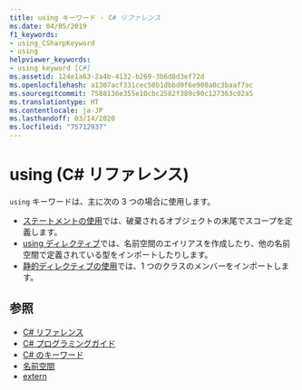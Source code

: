 ```yaml
---
title: using キーワード - C# リファレンス
ms.date: 04/05/2019
f1_keywords:
- using_CSharpKeyword
- using
helpviewer_keywords:
- using keyword [C#]
ms.assetid: 124e1a63-2a4b-4132-b269-3b6d8d3ef72d
ms.openlocfilehash: a1307acf331cec50b1dbbd0f6e908a0c3baaf7ac
ms.sourcegitcommit: 7588136e355e10cbc2582f389c90c127363c02a5
ms.translationtype: HT
ms.contentlocale: ja-JP
ms.lasthandoff: 03/14/2020
ms.locfileid: "75712937"
---
```

# <a name="using-c-reference"></a>using (C# リファレンス)

`using` キーワードは、主に次の 3 つの場合に使用します。

- [ステートメントの使用](using-statement.md)では、破棄されるオブジェクトの末尾でスコープを定義します。
- [using ディレクティブ](using-directive.md)では、名前空間のエイリアスを作成したり、他の名前空間で定義されている型をインポートしたりします。
- [静的ディレクティブの使用](using-static.md)では、1 つのクラスのメンバーをインポートします。

## <a name="see-also"></a>参照

- [C# リファレンス](../index.md)
- [C# プログラミングガイド](../../programming-guide/index.md)
- [C# のキーワード](index.md)
- [名前空間](../../programming-guide/namespaces/index.md)
- [extern](extern.md)

